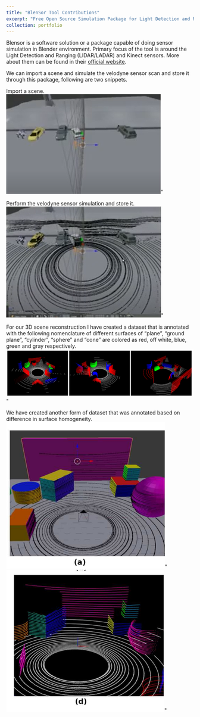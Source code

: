 ```yaml
---
title: "BlenSor Tool Contributions"
excerpt: "Free Open Source Simulation Package for Light Detection and Ranging (LIDAR/LADAR) and Kinect sensors. <br/> ![alt text](https://github.com/jasorsi13/jasorsi.github.io/blob/master/images/blensorlogo.PNG?raw=true)"
collection: portfolio
---
```


Blensor is a software solution or a package capable of doing sensor simulation in Blender environment. Primary focus of the tool is around the Light Detection and Ranging (LIDAR/LADAR) and Kinect sensors. More about them can be found in their [official website](https://www.blensor.org/). 

We can import a scene and simulate the velodyne sensor scan and store it through this package, following are two snippets.
       
Import a scene. <br/>
   ![alt text](https://github.com/jasorsi13/jasorsi.github.io/blob/master/images/blensor1.PNG?raw=true)" <br/>
       
Perform the velodyne sensor simulation and store it. <br/>
    ![alt text](https://github.com/jasorsi13/jasorsi.github.io/blob/master/images/blensor2.PNG?raw=true)" <br/>
    
 For our 3D scene reconstruction I have created a dataset that is annotated with the following nomenclature of different surfaces of “plane”, “ground plane”,
“cylinder”, “sphere” and “cone” are colored as red, off white, blue, green and gray respectively.  
    ![alt text](https://github.com/jasorsi13/jasorsi.github.io/blob/master/paper_img/14.PNG?raw=true)" <br/>
    
   We have created another form of dataset that was annotated based on difference in surface homogeneity.  <br/>
     ![alt text](https://github.com/jasorsi13/jasorsi.github.io/blob/master/paper_img/1_updated.png?raw=true)"      ![alt text](https://github.com/jasorsi13/jasorsi.github.io/blob/master/paper_img/6_updated.png?raw=true)" <br/>
 
     
    

  

